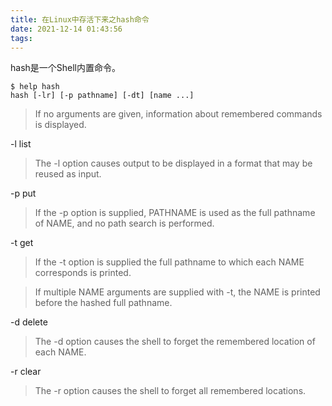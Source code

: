```yaml
---
title: 在Linux中存活下来之hash命令
date: 2021-12-14 01:43:56
tags:
---
```


hash是一个Shell内置命令。

```shell
$ help hash
hash [-lr] [-p pathname] [-dt] [name ...]
```

> If no arguments are given, information about remembered commands is displayed.

-l list

> The -l option  causes output to be displayed in a format that may be reused as input.

-p put

> If the -p option is supplied, PATHNAME is used as the full pathname of NAME, and no path search is performed.

-t get

> If the -t option is supplied the full pathname to which each NAME corresponds is printed.



> If multiple NAME arguments are supplied with -t, the NAME is printed before the hashed full pathname.

-d delete

> The -d option causes the shell to forget the remembered location of each NAME.

-r clear

> The -r option causes the shell to forget all remembered locations.

